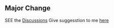 ## Major Change
SEE the [Discussions](https://github.com/ishikki-akabane/RuKa-Bot/discussions)
Give suggesstion to me [here](https://t.me/ishikki_akabane)
